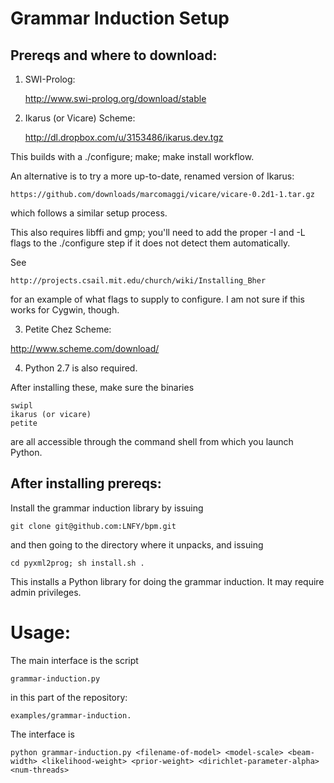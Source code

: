 # Grammar Induction Setup

## Prereqs and where to download:


1. SWI-Prolog:

    http://www.swi-prolog.org/download/stable

2. Ikarus (or Vicare) Scheme:

    http://dl.dropbox.com/u/3153486/ikarus.dev.tgz

This builds with a ./configure; make; make install workflow.

An alternative is to try a more up-to-date, renamed version of Ikarus:

    https://github.com/downloads/marcomaggi/vicare/vicare-0.2d1-1.tar.gz

which follows a similar setup process.

This also requires libffi and gmp; you'll need to add the proper -I and -L flags
to the ./configure step if it does not detect them automatically. 

See 

    http://projects.csail.mit.edu/church/wiki/Installing_Bher

for an example of what flags to supply to configure.  I am not sure
if this works for Cygwin, though.

3. Petite Chez Scheme:

http://www.scheme.com/download/

4. Python 2.7 is also required.

After installing these, make sure the binaries
    
    swipl
    ikarus (or vicare)
    petite

are all accessible through the command shell from which you launch Python.

## After installing prereqs:

Install the grammar induction library by issuing

    git clone git@github.com:LNFY/bpm.git

and then going to the directory where it unpacks, and issuing

    cd pyxml2prog; sh install.sh .

This installs a Python library for doing the grammar induction. It may require admin privileges.

# Usage:

The main interface is the script 

    grammar-induction.py

in this part of the repository:

    examples/grammar-induction.

The interface is

    python grammar-induction.py <filename-of-model> <model-scale> <beam-width> <likelihood-weight> <prior-weight> <dirichlet-parameter-alpha> <num-threads>


